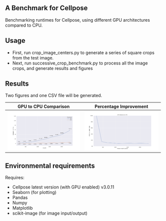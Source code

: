 ## A Benchmark for Cellpose
Benchmarking runtimes for Cellpose, using different GPU architectures compared to CPU.

## Usage
- First, run crop\_image\_centers.py to generate a series of square crops from the test image.
- Next, run successive\_crop\_benchmark.py to process all the image crops, and generate results and figures

## Results
Two figures and one CSV file will be generated. 

GPU to CPU Comparison             |  Percentage Improvement           |
:-------------------------:|:-------------------------:|
![GPU CPU](figures/GPU_vs_CPU.png)| ![Percentage Improvement](figures/Percentage_Improvement.png)


## Environmental requirements
Requires:
- Cellpose latest version (with GPU enabled) v3.0.11
- Seaborn (for plotting)
- Pandas
- Numpy
- Matplotlib
- scikit-image (for image input/output)
